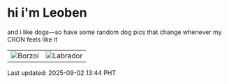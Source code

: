 # hi i'm Leoben

and i like dogs—so have some random dog pics that change whenever my CRON feels like it

|  |  |
|--------|----------|
| ![Borzoi](https://random-dog-vercel.vercel.app/api/random-borzoi?v=1756791875) | ![Labrador](https://random-dog-vercel.vercel.app/api/random-labrador?v=1756791875) |

Last updated: 2025-09-02 13:44 PHT
